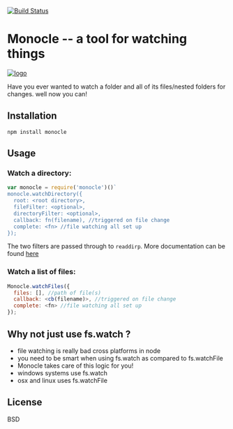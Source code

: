 [![Build Status](https://travis-ci.org/samccone/monocle.png?branch=master)](https://travis-ci.org/samccone/monocle)

# Monocle -- a tool for watching things

[![logo](https://raw.github.com/samccone/monocle/master/logo.png)](https://raw.github.com/samccone/monocle/master/logo.png)

Have you ever wanted to watch a folder and all of its files/nested folders for changes. well now you can!

## Installation

```
npm install monocle
```

## Usage

### Watch a directory:

```js
var monocle = require('monocle')()`
monocle.watchDirectory({
  root: <root directory>,
  fileFilter: <optional>,
  directoryFilter: <optional>,
  callback: fn(filename), //triggered on file change
  complete: <fn> //file watching all set up
});
```

The two filters are passed through to `readdirp`.  More documentation can be found [here](https://github.com/thlorenz/readdirp#filters)

### Watch a list of files:

```js
Monocle.watchFiles({
  files: [], //path of file(s)
  callback: <cb(filename)>, //triggered on file change
  complete: <fn> //file watching all set up
});
```

## Why not just use fs.watch ?

  - file watching is really bad cross platforms in node
  - you need to be smart when using fs.watch as compared to fs.watchFile
  - Monocle takes care of this logic for you!
  - windows systems use fs.watch
  - osx and linux uses fs.watchFile


## License

BSD
